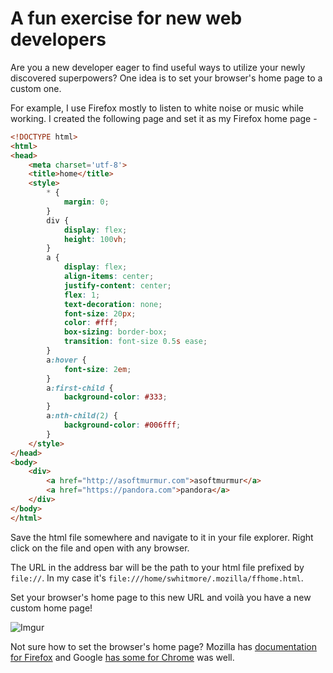 # A fun exercise for new web developers

Are you a new developer eager to find useful ways to utilize your newly discovered superpowers? One idea is to set your browser's home page to a custom one. 

For example, I use Firefox mostly to listen to white noise or music while working. I created the following page and set it as my Firefox home page -

```html
<!DOCTYPE html>
<html>
<head>
	<meta charset='utf-8'>
	<title>home</title>
	<style>
		* {
			margin: 0;
		}
		div {
			display: flex;
			height: 100vh;
		}
		a {
			display: flex;
			align-items: center;
			justify-content: center;
			flex: 1;
			text-decoration: none;
			font-size: 20px;
			color: #fff;
			box-sizing: border-box;
			transition: font-size 0.5s ease;
		}
		a:hover {
			font-size: 2em;
		}
		a:first-child {
			background-color: #333;
		}
		a:nth-child(2) {
			background-color: #006fff;
		}
	</style>
</head>
<body>
	<div>
		<a href="http://asoftmurmur.com">asoftmurmur</a>
		<a href="https://pandora.com">pandora</a>
	</div>
</body>
</html> 
```
Save the html file somewhere and navigate to it in your file explorer. Right click on the file and open with any browser.

The URL in the address bar will be the path to your html file prefixed by `file://`. In my case it's `file:///home/swhitmore/.mozilla/ffhome.html`.

Set your browser's home page to this new URL and voilà you have a new custom home page! 

![Imgur](https://res.cloudinary.com/dt8yhmbkt/image/upload/v1602306125/Screenshot_from_2020-10-10_00-00-23_hpugps.png)

Not sure how to set the browser's home page? Mozilla has [documentation for Firefox](https://support.mozilla.org/en-US/kb/how-to-set-the-home-page) and Google [has some for Chrome](https://support.google.com/chrome/answer/95314?co=GENIE.Platform%3DDesktop&hl=en) was well.
